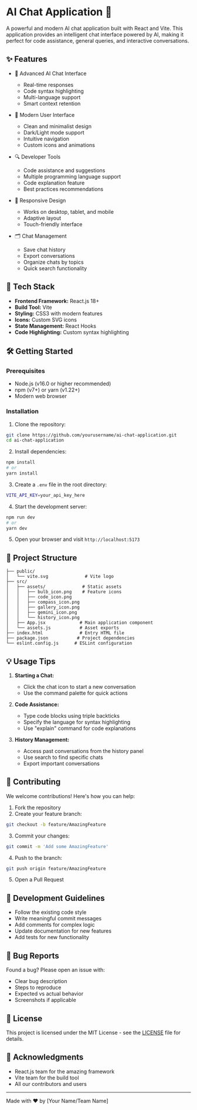 # AI Chat Application 🤖

A powerful and modern AI chat application built with React and Vite. This application provides an intelligent chat interface powered by AI, making it perfect for code assistance, general queries, and interactive conversations.

## ✨ Features

- 💬 Advanced AI Chat Interface
  - Real-time responses
  - Code syntax highlighting
  - Multi-language support
  - Smart context retention

- 🎨 Modern User Interface
  - Clean and minimalist design
  - Dark/Light mode support
  - Intuitive navigation
  - Custom icons and animations

- 🔍 Developer Tools
  - Code assistance and suggestions
  - Multiple programming language support
  - Code explanation feature
  - Best practices recommendations

- 📱 Responsive Design
  - Works on desktop, tablet, and mobile
  - Adaptive layout
  - Touch-friendly interface

- 🗂️ Chat Management
  - Save chat history
  - Export conversations
  - Organize chats by topics
  - Quick search functionality

## 🚀 Tech Stack

- **Frontend Framework:** React.js 18+
- **Build Tool:** Vite
- **Styling:** CSS3 with modern features
- **Icons:** Custom SVG icons
- **State Management:** React Hooks
- **Code Highlighting:** Custom syntax highlighting

## 🛠️ Getting Started

### Prerequisites

- Node.js (v16.0 or higher recommended)
- npm (v7+) or yarn (v1.22+)
- Modern web browser

### Installation

1. Clone the repository:

```bash
git clone https://github.com/yourusername/ai-chat-application.git
cd ai-chat-application
```

2. Install dependencies:

```bash
npm install
# or
yarn install
```

3. Create a `.env` file in the root directory:

```bash
VITE_API_KEY=your_api_key_here
```

4. Start the development server:

```bash
npm run dev
# or
yarn dev
```

5. Open your browser and visit `http://localhost:5173`

## 📁 Project Structure

```
├── public/
│   └── vite.svg              # Vite logo
├── src/
│   ├── assets/              # Static assets
│   │   ├── bulb_icon.png    # Feature icons
│   │   ├── code_icon.png
│   │   ├── compass_icon.png
│   │   ├── gallery_icon.png
│   │   ├── gemini_icon.png
│   │   └── history_icon.png
│   ├── App.jsx             # Main application component
│   └── assets.js           # Asset exports
├── index.html              # Entry HTML file
├── package.json           # Project dependencies
└── eslint.config.js      # ESLint configuration
```

## 💡 Usage Tips

1. **Starting a Chat:**
   - Click the chat icon to start a new conversation
   - Use the command palette for quick actions

2. **Code Assistance:**
   - Type code blocks using triple backticks
   - Specify the language for syntax highlighting
   - Use "explain" command for code explanations

3. **History Management:**
   - Access past conversations from the history panel
   - Use search to find specific chats
   - Export important conversations

## 🤝 Contributing

We welcome contributions! Here's how you can help:

1. Fork the repository
2. Create your feature branch:

```bash
git checkout -b feature/AmazingFeature
```

3. Commit your changes:

```bash
git commit -m 'Add some AmazingFeature'
```

4. Push to the branch:

```bash
git push origin feature/AmazingFeature
```

5. Open a Pull Request

## 📝 Development Guidelines

- Follow the existing code style
- Write meaningful commit messages
- Add comments for complex logic
- Update documentation for new features
- Add tests for new functionality

## 🐛 Bug Reports

Found a bug? Please open an issue with:
- Clear bug description
- Steps to reproduce
- Expected vs actual behavior
- Screenshots if applicable

## 📄 License

This project is licensed under the MIT License - see the [LICENSE](LICENSE) file for details.

## 🙏 Acknowledgments

- React.js team for the amazing framework
- Vite team for the build tool
- All our contributors and users

---
Made with ❤️ by [Your Name/Team Name]
